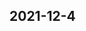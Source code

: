 
## 2021-12-4

### [<title>java.lang.NoClassDefFoundError: scala/collection/immutable/Seq - XGBoost</title>](https://discuss.xgboost.ai/t/java-lang-noclassdeffounderror-scala-collection-immutable-seq/2575/1)

### [<title>How to use dig</title>](https://jvns.ca/blog/2021/12/04/how-to-use-dig/)

### [<title>「央视新闻」南京如何代开具培训费发票「新闻联播」 - DockOne.io</title>](http://dockone.io/question/1613468)

### [<title>【央视新闻】淄博如何代开具医院住院证明(出院病历证明《手机搜狐网》 - DockOne.io</title>](http://dockone.io/question/1613467)

### [<title>【央视新闻】上海开医院病历证明(病例本《手机搜狐网》 - DockOne.io</title>](http://dockone.io/question/1613466)

### [<title>【央视新闻】青岛如何代开具医院住院证明(出院病历证明《手机搜狐网》 - DockOne.io</title>](http://dockone.io/question/1613465)

### [<title>「央视新闻」苏州如何代开具培训费发票「新闻联播」 - DockOne.io</title>](http://dockone.io/question/1613464)

### [<title>【央视新闻】济南如何代开具医院住院证明(出院病历证明《手机搜狐网》 - DockOne.io</title>](http://dockone.io/question/1613463)

### [<title>「央视新闻」宁波如何代开具培训费发票「新闻联播」 - DockOne.io</title>](http://dockone.io/question/1613462)

### [<title>【央视新闻】天津开医院病历证明(病例本《手机搜狐网》 - DockOne.io</title>](http://dockone.io/question/1613461)

### [<title>「央视新闻」郑州如何代开具培训费发票「新闻联播」 - DockOne.io</title>](http://dockone.io/question/1613460)

### [<title>【央视新闻】北京开医院病历证明(病例本《手机搜狐网》 - DockOne.io</title>](http://dockone.io/question/1613459)

### [<title>【央视新闻】抚州如何代开具医院住院证明(出院病历证明《手机搜狐网》 - DockOne.io</title>](http://dockone.io/question/1613458)

### [<title>【央视新闻】吉安如何代开具医院住院证明(出院病历证明《手机搜狐网》 - DockOne.io</title>](http://dockone.io/question/1613457)

### [<title>【央视新闻】克拉玛依哪能代开假医院病历(病例《手机搜狐网》 - DockOne.io</title>](http://dockone.io/question/1613456)

### [<title>「央视新闻」重庆如何代开具培训费发票「新闻联播」 - DockOne.io</title>](http://dockone.io/question/1613455)

### [<title>【央视新闻】上饶如何代开具医院住院证明(出院病历证明《手机搜狐网》 - DockOne.io</title>](http://dockone.io/question/1613454)

### [<title>「央视新闻」天津如何代开具培训费发票「新闻联播」 - DockOne.io</title>](http://dockone.io/question/1613453)

### [<title>【央视新闻】宜春如何代开具医院住院证明(出院病历证明《手机搜狐网》 - DockOne.io</title>](http://dockone.io/question/1613452)

### [<title>【央视新闻】乌鲁木齐哪能代开假医院病历(病例《手机搜狐网》 - DockOne.io</title>](http://dockone.io/question/1613451)

### [<title>【央视新闻】赣州如何代开具医院住院证明(出院病历证明《手机搜狐网》 - DockOne.io</title>](http://dockone.io/question/1613450)

### [<title>「央视新闻」杭州如何代开具培训费发票「新闻联播」 - DockOne.io</title>](http://dockone.io/question/1613449)